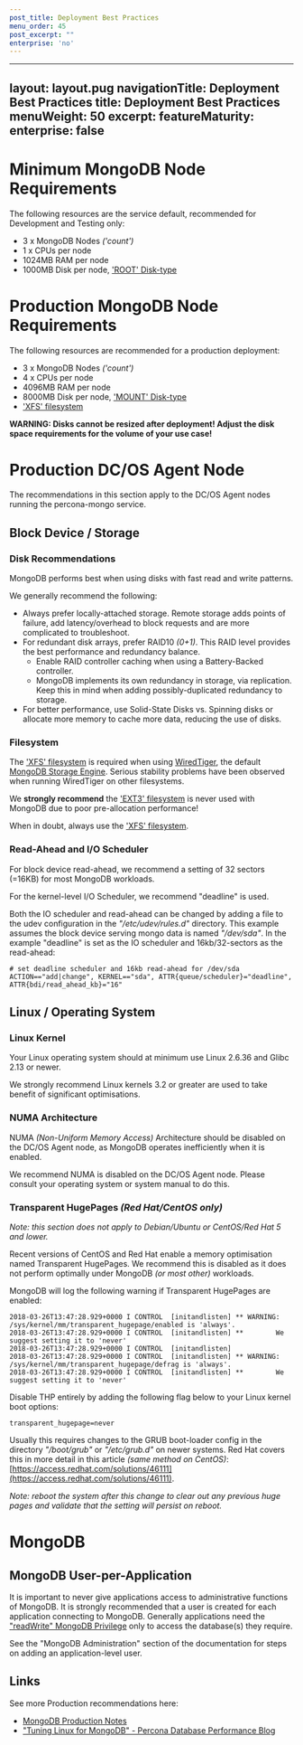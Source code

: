 ```yaml
---
post_title: Deployment Best Practices
menu_order: 45
post_excerpt: ""
enterprise: 'no'
---
```


---
layout: layout.pug
navigationTitle:  Deployment Best Practices
title: Deployment Best Practices
menuWeight: 50
excerpt:
featureMaturity:
enterprise: false
---

# Minimum MongoDB Node Requirements

The following resources are the service default, recommended for Development and Testing only:
- 3 x MongoDB Nodes *('count')*
- 1 x CPUs per node
- 1024MB RAM per node
- 1000MB Disk per node, ['ROOT' Disk-type](https://docs.mesosphere.com/1.10/storage/mount-disk-resources/)

# Production MongoDB Node Requirements

The following resources are recommended for a production deployment:
- 3 x MongoDB Nodes *('count')*
- 4 x CPUs per node
- 4096MB RAM per node
- 8000MB Disk per node, ['MOUNT' Disk-type](https://docs.mesosphere.com/1.10/storage/mount-disk-resources/)
- ['XFS' filesystem](https://en.wikipedia.org/wiki/XFS)

**WARNING: Disks cannot be resized after deployment! Adjust the disk space requirements for the volume of your use case!**

# Production DC/OS Agent Node

The recommendations in this section apply to the DC/OS Agent nodes running the percona-mongo service.

## Block Device / Storage

### Disk Recommendations

MongoDB performs best when using disks with fast read and write patterns.

We generally recommend the following:
- Always prefer locally-attached storage. Remote storage adds points of failure, add latency/overhead to block requests and are more complicated to troubleshoot.
- For redundant disk arrays, prefer RAID10 *(0+1)*. This RAID level provides the best performance and redundancy balance.
  - Enable RAID controller caching when using a Battery-Backed controller.
  - MongoDB implements its own redundancy in storage, via replication. Keep this in mind when adding possibly-duplicated redundancy to storage.
- For better performance, use Solid-State Disks vs. Spinning disks or allocate more memory to cache more data, reducing the use of disks.

### Filesystem
The ['XFS' filesystem](https://en.wikipedia.org/wiki/XFS) is required when using [WiredTiger](https://docs.mongodb.com/manual/core/wiredtiger/), the default [MongoDB Storage Engine](https://docs.mongodb.com/manual/core/storage-engines/). Serious stability problems have been observed when running WiredTiger on other filesystems.

We **strongly recommend** the ['EXT3' filesystem](https://en.wikipedia.org/wiki/Ext3) is never used with MongoDB due to poor pre-allocation performance!

When in doubt, always use the ['XFS' filesystem](https://en.wikipedia.org/wiki/XFS).

### Read-Ahead and I/O Scheduler

For block device read-ahead, we recommend a setting of 32 sectors (=16KB) for most MongoDB workloads.

For the kernel-level I/O Scheduler, we recommend "deadline" is used.

Both the IO scheduler and read-ahead can be changed by adding a file to the udev configuration in the *"/etc/udev/rules.d"* directory. This example assumes the block device serving mongo data is named *"/dev/sda"*. In the example "deadline" is set as the IO scheduler and 16kb/32-sectors as the read-ahead:

```shell
# set deadline scheduler and 16kb read-ahead for /dev/sda
ACTION=="add|change", KERNEL=="sda", ATTR{queue/scheduler}="deadline", ATTR{bdi/read_ahead_kb}="16"
```

## Linux / Operating System

### Linux Kernel

Your Linux operating system should at minimum use Linux 2.6.36 and Glibc 2.13 or newer.

We strongly recommend Linux kernels 3.2 or greater are used to take benefit of significant optimisations.

### NUMA Architecture

NUMA *(Non-Uniform Memory Access)* Architecture should be disabled on the DC/OS Agent node, as MongoDB operates inefficiently when it is enabled.

We recommend NUMA is disabled on the DC/OS Agent node. Please consult your operating system or system manual to do this.

### Transparent HugePages *(Red Hat/CentOS only)*

*Note: this section does not apply to Debian/Ubuntu or CentOS/Red Hat 5 and lower.*

Recent versions of CentOS and Red Hat enable a memory optimisation named Transparent HugePages. We recommend this is disabled as it does not perform optimally under MongoDB *(or most other)* workloads.

MongoDB will log the following warning if Transparent HugePages are enabled:

```shell
2018-03-26T13:47:28.929+0000 I CONTROL  [initandlisten] ** WARNING: /sys/kernel/mm/transparent_hugepage/enabled is 'always'.
2018-03-26T13:47:28.929+0000 I CONTROL  [initandlisten] **        We suggest setting it to 'never'
2018-03-26T13:47:28.929+0000 I CONTROL  [initandlisten]
2018-03-26T13:47:28.929+0000 I CONTROL  [initandlisten] ** WARNING: /sys/kernel/mm/transparent_hugepage/defrag is 'always'.
2018-03-26T13:47:28.929+0000 I CONTROL  [initandlisten] **        We suggest setting it to 'never'
```

Disable THP entirely by adding the following flag below to your Linux kernel boot options:

```shell
transparent_hugepage=never
```

Usually this requires changes to the GRUB boot-loader config in the directory *"/boot/grub"* or *"/etc/grub.d"* on newer systems. Red Hat covers this in more detail in this article *(same method on CentOS)*: [https://access.redhat.com/solutions/46111](https://access.redhat.com/solutions/46111).

*Note: reboot the system after this change to clear out any previous huge pages and validate that the setting will persist on reboot.*

# MongoDB

## MongoDB User-per-Application

It is important to never give applications access to administrative functions of MongoDB. It is strongly recommended that a user is created for each application connecting to MongoDB. Generally applications need the ["readWrite" MongoDB Privilege](https://docs.mongodb.com/manual/reference/built-in-roles/#readWrite) only to access the database(s) they require.

See the "MongoDB Administration" section of the documentation for steps on adding an application-level user.

## Links

See more Production recommendations here:
- [MongoDB Production Notes](https://docs.mongodb.com/manual/administration/production-notes/)
- ["Tuning Linux for MongoDB" - Percona Database Performance Blog](https://www.percona.com/blog/2016/08/12/tuning-linux-for-mongodb/)
